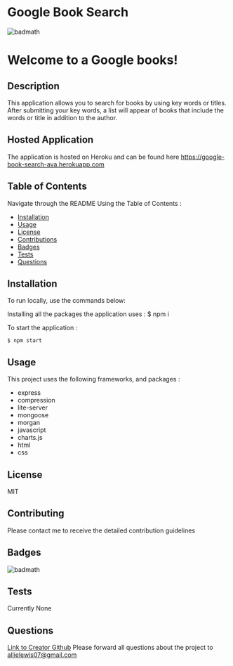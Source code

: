# Google Book Search
  ![badmath](https://img.shields.io/badge/license-MIT-green)
  # Welcome to a Google books!
  ## Description
   This application allows you to search for books by using key words or titles. After submitting your key words, a list will appear of books that include the words or title in addition to the author.
    
  ## Hosted Application
  
   The application is hosted on Heroku and can be found here https://google-book-search-ava.herokuapp.com
    
  ## Table of Contents
  Navigate through the README Using the Table of Contents : 
  * [Installation](#installation)
  * [Usage](#usage)
  * [License](#license)
  * [Contributions](#contributing)
  * [Badges](#badges)
  * [Tests](#tests)
  * [Questions](#questions)
  ## Installation
  To run locally, use the commands below:
  
  Installing all the packages the application uses :
    $ npm i
    
  To start the application :
  
    $ npm start
  ## Usage
  This project uses the following frameworks, and packages : 
  * express
  * compression
  * lite-server
  * mongoose
  * morgan
  * javascript
  * charts.js
  * html
  * css 
  ## License
  MIT
  ## Contributing
  Please contact me to receive the detailed contribution guidelines
  ## Badges
  ![badmath](https://img.shields.io/badge/license-MIT-green)
  
  ## Tests
  Currently None
  
  ## Questions
  [Link to Creator Github](https://github.com/allielewis07)
  Please forward all questions about the project to [allielewis07@gmail.com](allielewis07@gmail.com)